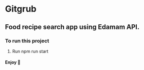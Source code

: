 # Gitgrub

## Food recipe search app using Edamam API.

### To run this project

1. Run npm run start

#### Enjoy 🍗
